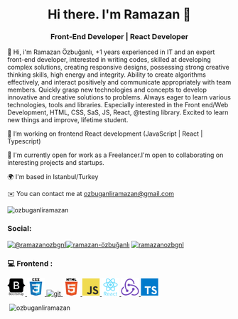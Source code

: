 

<h1 align="center">Hi there. I'm Ramazan 👋</h1>
<h3 align="center"> Front-End Developer | React Developer</h3>



📌 Hi, i'm Ramazan Özbuğanlı, 
+1 years experienced  in IT and an expert front-end developer, interested in writing codes, skilled at developing complex solutions, creating responsive designs, possessing strong creative thinking skills, high energy and integrity. Ability to create algorithms effectively, and interact positively and communicate appropriately with team members. Quickly grasp new technologies and concepts to develop innovative and creative solutions to problems. Always eager to learn various technologies, tools and libraries. Especially interested in the Front end/Web Development, HTML, CSS, SaS, JS, React, @testing library. Excited to learn new things and improve, lifetime student.








🔭 I’m working on frontend React development (JavaScript | React | Typescript)

🤝 I'm currently open for work as a Freelancer.I'm open to collaborating on interesting projects and startups.

🌍  I'm based in Istanbul/Turkey

✉️  You can contact me at ozbuganliramazan@gmail.com





<p align="left"> <img src="https://komarev.com/ghpvc/?username=ozbuganliramazan&label=Profile%20views&color=0e75b6&style=flat" alt="ozbuganliramazan" /> </p>


<h3 align="left">Social:</h3>
<p align="left">
<a href="https://twitter.com/@ramazanozbgnl" target="blank"><img align="center" src="https://raw.githubusercontent.com/rahuldkjain/github-profile-readme-generator/master/src/images/icons/Social/twitter.svg" alt="@ramazanozbgnl" height="30" width="40" /></a><a href="https://linkedin.com/in/ramazan-özbuğanlı" target="blank"><img align="center" src="https://raw.githubusercontent.com/rahuldkjain/github-profile-readme-generator/master/src/images/icons/Social/linked-in-alt.svg" alt="ramazan-özbuğanlı" height="30" width="40" /></a>
<a href="https://instagram.com/ramazanozbgnl" target="blank"><img align="center" src="https://raw.githubusercontent.com/rahuldkjain/github-profile-readme-generator/master/src/images/icons/Social/instagram.svg" alt="ramazanozbgnl" height="30" width="40" /></a>
</p>


<h3 align="left">💻 Frontend :</h3>
<p align="left"> <a href="https://getbootstrap.com" target="_blank" rel="noreferrer"> <img src="https://raw.githubusercontent.com/devicons/devicon/master/icons/bootstrap/bootstrap-plain-wordmark.svg" alt="bootstrap" width="40" height="40"/> </a> <a href="https://www.w3schools.com/css/" target="_blank" rel="noreferrer"> <img src="https://raw.githubusercontent.com/devicons/devicon/master/icons/css3/css3-original-wordmark.svg" alt="css3" width="40" height="40"/> </a> <a href="https://git-scm.com/" target="_blank" rel="noreferrer"> <img src="https://www.vectorlogo.zone/logos/git-scm/git-scm-icon.svg" alt="git" width="40" height="40"/> </a> <a href="https://www.w3.org/html/" target="_blank" rel="noreferrer"> <img src="https://raw.githubusercontent.com/devicons/devicon/master/icons/html5/html5-original-wordmark.svg" alt="html5" width="40" height="40"/> </a> <a href="https://developer.mozilla.org/en-US/docs/Web/JavaScript" target="_blank" rel="noreferrer"> <img src="https://raw.githubusercontent.com/devicons/devicon/master/icons/javascript/javascript-original.svg" alt="javascript" width="40" height="40"/> </a> <a href="https://reactjs.org/" target="_blank" rel="noreferrer"> <img src="https://raw.githubusercontent.com/devicons/devicon/master/icons/react/react-original-wordmark.svg" alt="react" width="40" height="40"/> </a> <a href="https://redux.js.org" target="_blank" rel="noreferrer"> <img src="https://raw.githubusercontent.com/devicons/devicon/master/icons/redux/redux-original.svg" alt="redux" width="40" height="40"/> </a> <a href="https://www.typescriptlang.org/" target="_blank" rel="noreferrer"> <img src="https://raw.githubusercontent.com/devicons/devicon/master/icons/typescript/typescript-original.svg" alt="typescript" width="40" height="40"/> </a> </p>

<p>&nbsp;<img align="center" src="https://github-readme-stats.vercel.app/api?username=ozbuganliramazan&show_icons=true&locale=en" alt="ozbuganliramazan" /></p>
